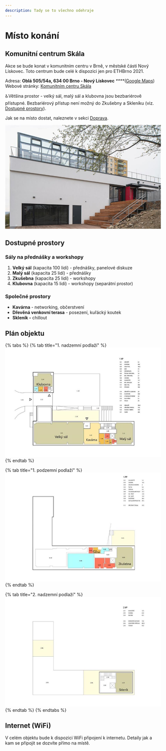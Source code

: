 ```yaml
---
description: Tady se to všechno odehraje
---
```


# Místo konání

## Komunitní centrum Skála

Akce se bude konat v komunitním centru v Brně, v městské části Nový Lískovec. Toto centrum bude celé k dispozici jen pro ETHBrno 2021.

Adresa: **Oblá 505/54a, 634 00 Brno - Nový Lískovec** _****_\([Google Maps](https://goo.gl/maps/wbZFMrzfBHDTtRRK8)\)  
Webové stránky: [Komunitním centru Skála](https://novy-liskovec.cz/komunitni-centrum-skala/ds-1389)

♿Většina prostor - velký sál, malý sál a klubovna jsou bezbariérově přístupné. Bezbariérový přístup není možný do Zkušebny a Skleníku \(viz. [Dostupné prostory](misto-konani.md#dostupne-prostory)\).

Jak se na místo dostat, naleznete v sekci [Doprava](prakticke-informace/doprava.md).

![](.gitbook/assets/kc-skala.jpeg)

## Dostupné prostory

### Sály na přednášky a workshopy

1. **Velký sál** \(kapacita 100 lidí\) - přednášky, panelové diskuze
2. **Malý sál** \(kapacita 25 lidí\) - přednášky
3. **Zkušebna** \(kapacita 25 lidí\) - workshopy
4. **Klubovna** \(kapacita 15 lidí\) - workshopy \(separátní prostor\)

### Společné prostory

* **Kavárna** - networking, občerstvení
* **Dřevěná venkovní terasa** - posezení, kuřácký koutek
* **Skleník -** chillout

## Plán objektu

{% tabs %}
{% tab title="1. nadzemní podlaží" %}
![](.gitbook/assets/kc-skala-1np%20%281%29.jpeg)
{% endtab %}

{% tab title="1. podzemní podlaží" %}
![](.gitbook/assets/kc-skala-1pp.jpeg)
{% endtab %}

{% tab title="2. nadzemní podlaží" %}
![](.gitbook/assets/kc-skala-2np.jpeg)
{% endtab %}
{% endtabs %}

## Internet \(WiFi\)

V celém objektu bude k dispozici WiFi připojení k internetu. Detaily jak a kam se připojit se dozvíte přímo na místě.




